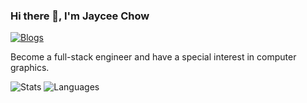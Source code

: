 ### Hi there 👋, I'm Jaycee Chow

[![Blogs](https://img.shields.io/badge/Personal%20Blogs-nonlinearthink-blue?logo=hexo&style=flat)](https://nonlinearthink.github.io/)

Become a full-stack engineer and have a special interest in computer graphics.

![Stats](https://github-readme-stats-nonlinearthink.vercel.app/api?username=nonlinearthink&include_all_commits=true&hide_border=true&theme=tokyonight) ![Languages](https://github-readme-stats-nonlinearthink.vercel.app/api/top-langs/?username=nonlinearthink&&show_icons=true&hide_border=true&theme=tokyonight&layout=compact&langs_count=8&exclude_repo=nonlinearthink.github.io,using-namespace-nonlinearthink,nonlinearthink&hide=html,xml)

<!-- ### ✏ Recent Posts -->

<!--
**nonlinearthink/nonlinearthink** is a ✨ _special_ ✨ repository because its `README.md` (this file) appears on your GitHub profile.
